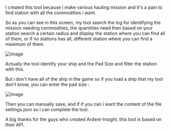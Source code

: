 I created this tool because i make various hauling mission and it's a pain to find station wtih all the commodities i want.

So as you can see in this screen, my tool search the log for identifying the mission needing commodities, the quantities need then based on your station search a certain radius and display the station where you can find all of them, or if no stations has all, different station where you can find a maximum of them.

![image](https://github.com/user-attachments/assets/024c634d-b146-4d0f-8669-8fe71315dd79)

Actually the tool identify your ship and the Pad Size and filter the station with this.

But i don't have all of the ship in the game so if you load a ship that my tool don't know, you can enter the pad size :

![image](https://github.com/user-attachments/assets/d019c6c5-f672-45b9-8378-9d6dca335084)

Then you can manually save, and if if you can i want the content of the file settings.json so i can complete the tool.

A big thanks for the guys who created Ardent-Insight, this tool is based on their API.
